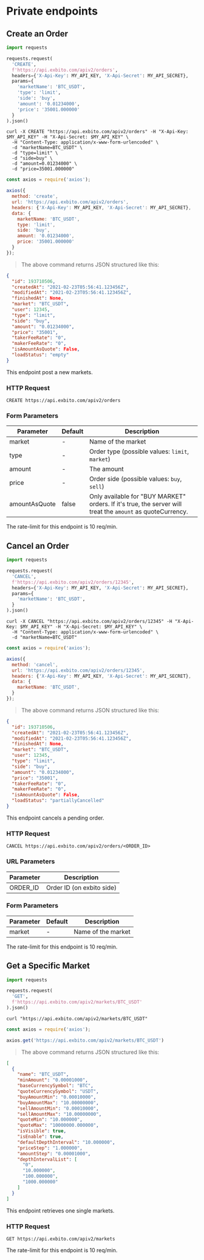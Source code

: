 # Private endpoints

## Create an Order

```python
import requests

requests.request(
  'CREATE',
  f'https://api.exbito.com/apiv2/orders',
  headers={'X-Api-Key': MY_API_KEY, 'X-Api-Secret': MY_API_SECRET},
  params={
    'marketName': 'BTC_USDT',
    'type': 'limit',
    'side': 'buy',
    'amount': '0.01234000',
    'price': '35001.000000'
  }
).json()
```

```shell
curl -X CREATE "https://api.exbito.com/apiv2/orders" -H "X-Api-Key: $MY_API_KEY" -H "X-Api-Secret: $MY_API_KEY" \
  -H "Content-Type: application/x-www-form-urlencoded" \
  -d "marketName=BTC_USDT" \
  -d "type=limit" \
  -d "side=buy" \
  -d "amount=0.01234000" \
  -d "price=35001.000000"

```

```javascript
const axios = require('axios');

axios({
  method: 'create',
  url: 'https://api.exbito.com/apiv2/orders',
  headers: {'X-Api-Key': MY_API_KEY, 'X-Api-Secret': MY_API_SECRET},
  data: {
    marketName: 'BTC_USDT',
    type: 'limit',
    side: 'buy',
    amount: '0.01234000',
    price: '35001.000000'
  }
});
```

> The above command returns JSON structured like this:

```json
{
  "id": 193710506,
  "createdAt": "2021-02-23T05:56:41.123456Z",
  "modifiedAt": "2021-02-23T05:56:41.123456Z",
  "finishedAt": None,
  "market": "BTC_USDT",
  "user": 12345,
  "type": "limit",
  "side": "buy",
  "amount": "0.01234000",
  "price": "35001",
  "takerFeeRate": "0",
  "makerFeeRate": "0",
  "isAmountAsQuote": False,
  "loadStatus": "empty"
}
```

This endpoint post a new markets.

### HTTP Request

`CREATE https://api.exbito.com/apiv2/orders`

### Form Parameters

Parameter | Default | Description
--------- | ------- | -----------
market | - | Name of the market
type | - | Order type (possible values: `limit`, `market`)
amount | - | The amount
price | - | Order side (possible values: `buy`, `sell`)
amountAsQuote | false | Only available for "BUY MARKET" orders. If it's true, the server will treat the `amount` as quoteCurrency.

<aside class="notice">
The rate-limit for this endpoint is 10 req/min.
</aside>

## Cancel an Order

```python
import requests

requests.request(
  'CANCEL',
  f'https://api.exbito.com/apiv2/orders/12345',
  headers={'X-Api-Key': MY_API_KEY, 'X-Api-Secret': MY_API_SECRET},
  params={
    'marketName': 'BTC_USDT',
  }
).json()
```

```shell
curl -X CANCEL "https://api.exbito.com/apiv2/orders/12345" -H "X-Api-Key: $MY_API_KEY" -H "X-Api-Secret: $MY_API_KEY" \
  -H "Content-Type: application/x-www-form-urlencoded" \
  -d "marketName=BTC_USDT"

```

```javascript
const axios = require('axios');

axios({
  method: 'cancel',
  url: 'https://api.exbito.com/apiv2/orders/12345',
  headers: {'X-Api-Key': MY_API_KEY, 'X-Api-Secret': MY_API_SECRET},
  data: {
    marketName: 'BTC_USDT',
  }
});
```

> The above command returns JSON structured like this:

```json
{
  "id": 193710506,
  "createdAt": "2021-02-23T05:56:41.123456Z",
  "modifiedAt": "2021-02-23T05:56:41.123456Z",
  "finishedAt": None,
  "market": "BTC_USDT",
  "user": 12345,
  "type": "limit",
  "side": "buy",
  "amount": "0.01234000",
  "price": "35001",
  "takerFeeRate": "0",
  "makerFeeRate": "0",
  "isAmountAsQuote": False,
  "loadStatus": "partiallyCancelled"
}
```

This endpoint cancels a pending order.

### HTTP Request

`CANCEL https://api.exbito.com/apiv2/orders/<ORDER_ID>`

### URL Parameters

Parameter | Description
--------- | -----------
ORDER_ID | Order ID (on exbito side)

### Form Parameters

Parameter | Default | Description
--------- | ------- | -----------
market | - | Name of the market

<aside class="notice">
The rate-limit for this endpoint is 10 req/min.
</aside>

## Get a Specific Market

```python
import requests

requests.request(
  'GET',
  f'https://api.exbito.com/apiv2/markets/BTC_USDT'
).json()
```

```shell
curl "https://api.exbito.com/apiv2/markets/BTC_USDT"
```

```javascript
const axios = require('axios');

axios.get('https://api.exbito.com/apiv2/markets/BTC_USDT')
```

> The above command returns JSON structured like this:

```json
[
  {
    "name": "BTC_USDT",
    "minAmount": "0.00001000",
    "baseCurrencySymbol": "BTC",
    "quoteCurrencySymbol": "USDT",
    "buyAmountMin": "0.00010000",
    "buyAmountMax": "10.00000000",
    "sellAmountMin": "0.00010000",
    "sellAmountMax": "10.00000000",
    "quoteMin": "10.000000",
    "quoteMax": "10000000.000000",
    "isVisible": true,
    "isEnable": true,
    "defaultDepthInterval": "10.000000",
    "priceStep": "1.000000",
    "amountStep": "0.00001000",
    "depthIntervalList": [
      "0",
      "10.000000",
      "100.000000",
      "1000.000000"
    ]
  }
]
```

This endpoint retrieves one single markets.

### HTTP Request

`GET https://api.exbito.com/apiv2/markets`

<aside class="notice">
The rate-limit for this endpoint is 10 req/min.
</aside>
